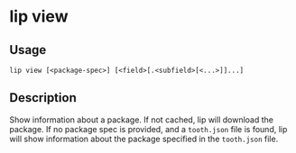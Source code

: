 # lip view

## Usage

```shell
lip view [<package-spec>] [<field>[.<subfield>[<...>]]...]
```

## Description

Show information about a package. If not cached, lip will download the package. If no package spec is provided, and a `tooth.json` file is found, lip will show information about the package specified in the `tooth.json` file.
